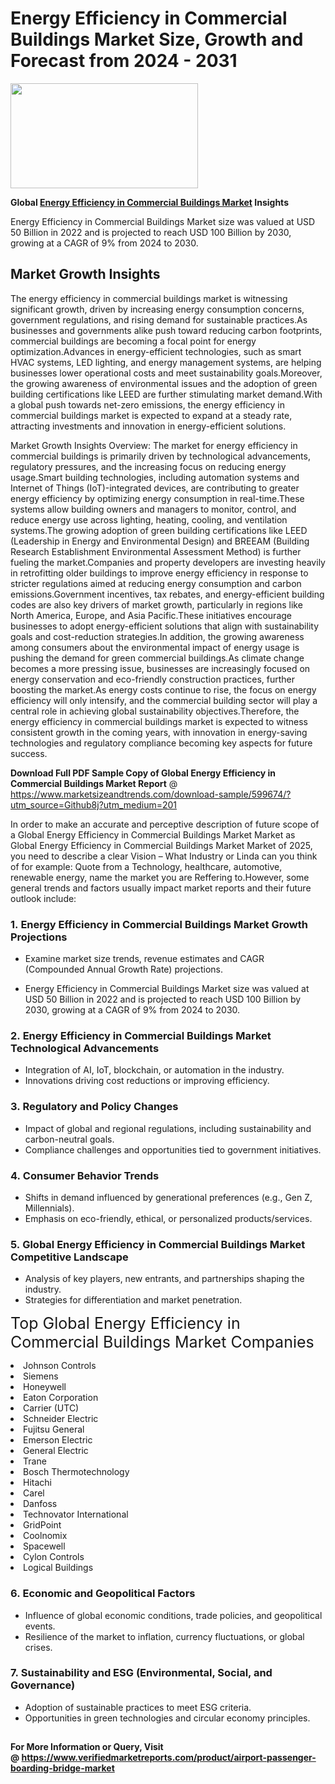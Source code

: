 <H1>Energy Efficiency in Commercial Buildings Market Size, Growth and Forecast from 2024 - 2031</H1><img class="aligncenter size-medium wp-image-584254" src="https://thirdeyenews.in/wp-content/uploads/2024/09/Global-Market-Research-300x168.jpeg" alt="" width="300" height="168" /><p><strong>Global&nbsp;<a href="https://www.marketsizeandtrends.com/download-sample/599674/?utm_source=Github8j?utm_medium=201">Energy Efficiency in Commercial Buildings Market</a> Insights</strong></p><p>Energy Efficiency in Commercial Buildings Market size was valued at USD 50 Billion in 2022 and is projected to reach USD 100 Billion by 2030, growing at a CAGR of 9% from 2024 to 2030.</p><p><h2>Market Growth Insights</h2> <p>The energy efficiency in commercial buildings market is witnessing significant growth, driven by increasing energy consumption concerns, government regulations, and rising demand for sustainable practices.As businesses and governments alike push toward reducing carbon footprints, commercial buildings are becoming a focal point for energy optimization.Advances in energy-efficient technologies, such as smart HVAC systems, LED lighting, and energy management systems, are helping businesses lower operational costs and meet sustainability goals.Moreover, the growing awareness of environmental issues and the adoption of green building certifications like LEED are further stimulating market demand.With a global push towards net-zero emissions, the energy efficiency in commercial buildings market is expected to expand at a steady rate, attracting investments and innovation in energy-efficient solutions. </p> <p>Market Growth Insights Overview: The market for energy efficiency in commercial buildings is primarily driven by technological advancements, regulatory pressures, and the increasing focus on reducing energy usage.Smart building technologies, including automation systems and Internet of Things (IoT)-integrated devices, are contributing to greater energy efficiency by optimizing energy consumption in real-time.These systems allow building owners and managers to monitor, control, and reduce energy use across lighting, heating, cooling, and ventilation systems.The growing adoption of green building certifications like LEED (Leadership in Energy and Environmental Design) and BREEAM (Building Research Establishment Environmental Assessment Method) is further fueling the market.Companies and property developers are investing heavily in retrofitting older buildings to improve energy efficiency in response to stricter regulations aimed at reducing energy consumption and carbon emissions.Government incentives, tax rebates, and energy-efficient building codes are also key drivers of market growth, particularly in regions like North America, Europe, and Asia Pacific.These initiatives encourage businesses to adopt energy-efficient solutions that align with sustainability goals and cost-reduction strategies.In addition, the growing awareness among consumers about the environmental impact of energy usage is pushing the demand for green commercial buildings.As climate change becomes a more pressing issue, businesses are increasingly focused on energy conservation and eco-friendly construction practices, further boosting the market.As energy costs continue to rise, the focus on energy efficiency will only intensify, and the commercial building sector will play a central role in achieving global sustainability objectives.Therefore, the energy efficiency in commercial buildings market is expected to witness consistent growth in the coming years, with innovation in energy-saving technologies and regulatory compliance becoming key aspects for future success.</p><p><span class=""><strong>Download Full PDF Sample Copy of Global Energy Efficiency in Commercial Buildings Market Report</strong> @ <a href="https://www.marketsizeandtrends.com/download-sample/599674/?utm_source=Github8j?utm_medium=201" target="_blank">https://www.marketsizeandtrends.com/download-sample/599674/?utm_source=Github8j?utm_medium=201</a></span></p><p>In order to make an accurate and perceptive description of future scope of a Global&nbsp;Energy Efficiency in Commercial Buildings Market Market as Global&nbsp;Energy Efficiency in Commercial Buildings Market Market of 2025, you need to describe a clear Vision &ndash; What Industry or Linda can you think of for example: Quote from a Technology, healthcare, automotive, renewable energy, name the market you are Reffering to.However, some general trends and factors usually impact market reports and their future outlook include:</p><h3>1.&nbsp;<strong>Energy Efficiency in Commercial Buildings Market Growth Projections</strong></h3><ul><li>Examine market size trends, revenue estimates and CAGR (Compounded Annual Growth Rate) projections.</li><li><p>Energy Efficiency in Commercial Buildings Market size was valued at USD 50 Billion in 2022 and is projected to reach USD 100 Billion by 2030, growing at a CAGR of 9% from 2024 to 2030.</p></li></ul><h3>2.&nbsp;<strong>Energy Efficiency in Commercial Buildings Market Technological Advancements</strong></h3><ul><li>Integration of AI, IoT, blockchain, or automation in the industry.</li><li>Innovations driving cost reductions or improving efficiency.</li></ul><h3>3.&nbsp;<strong>Regulatory and Policy Changes</strong></h3><ul><li>Impact of global and regional regulations, including sustainability and carbon-neutral goals.</li><li>Compliance challenges and opportunities tied to government initiatives.</li></ul><h3>4.&nbsp;<strong>Consumer Behavior Trends</strong></h3><ul><li>Shifts in demand influenced by generational preferences (e.g., Gen Z, Millennials).</li><li>Emphasis on eco-friendly, ethical, or personalized products/services.</li></ul><h3>5.&nbsp;<strong>Global Energy Efficiency in Commercial Buildings Market Competitive Landscape</strong></h3><ul><li>Analysis of key players, new entrants, and partnerships shaping the industry.</li><li>Strategies for differentiation and market penetration.</li></ul><p data-pm-slice="1 1 []"><span style="color: inherit; font-family: inherit; font-size: 25px;">Top Global Energy Efficiency in Commercial Buildings Market Companies</span></p><div class="" data-test-id=""><p><li>Johnson Controls</li><li> Siemens</li><li> Honeywell</li><li> Eaton Corporation</li><li> Carrier (UTC)</li><li> Schneider Electric</li><li> Fujitsu General</li><li> Emerson Electric</li><li> General Electric</li><li> Trane</li><li> Bosch Thermotechnology</li><li> Hitachi</li><li> Carel</li><li> Danfoss</li><li> Technovator International</li><li> GridPoint</li><li> Coolnomix</li><li> Spacewell</li><li> Cylon Controls</li><li> Logical Buildings</li></p></div><h3>6.&nbsp;<strong>Economic and Geopolitical Factors</strong></h3><ul><li>Influence of global economic conditions, trade policies, and geopolitical events.</li><li>Resilience of the market to inflation, currency fluctuations, or global crises.</li></ul><h3>7.&nbsp;<strong>Sustainability and ESG (Environmental, Social, and Governance)</strong></h3><ul><li>Adoption of sustainable practices to meet ESG criteria.</li><li>Opportunities in green technologies and circular economy principles.</li></ul><h2><strong style="font-size: 14px;">For More Information or Query, Visit @&nbsp;</strong><a style="background-color: #ffffff; font-size: 14px;" href="https://www.marketsizeandtrends.com/report/energy-efficiency-in-commercial-buildings-market/" target="_blank">https://www.verifiedmarketreports.com/product/airport-passenger-boarding-bridge-market</a></h2>